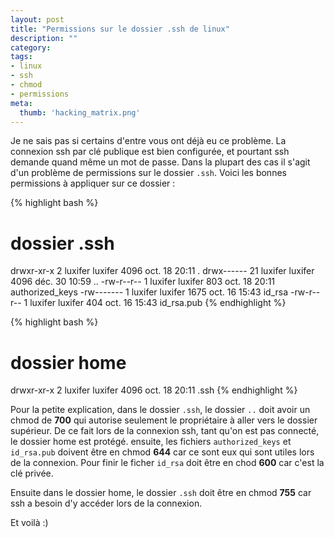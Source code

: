 ```yaml
---
layout: post
title: "Permissions sur le dossier .ssh de linux"
description: ""
category:
tags:
- linux
- ssh
- chmod
- permissions
meta:
  thumb: 'hacking_matrix.png'
---
```

Je ne sais pas si certains d'entre vous ont déjà eu ce problème. La connexion ssh par clé publique est bien configurée, et pourtant ssh demande quand même un mot de passe. Dans la plupart des cas il s'agit d'un problème de permissions sur le dossier `.ssh`. Voici les bonnes permissions à appliquer sur ce dossier :

{% highlight bash %}
# dossier .ssh

drwxr-xr-x  2 luxifer luxifer 4096 oct.  18 20:11 .
drwx------ 21 luxifer luxifer 4096 déc.  30 10:59 ..
-rw-r--r--  1 luxifer luxifer  803 oct.  18 20:11 authorized_keys
-rw-------  1 luxifer luxifer 1675 oct.  16 15:43 id_rsa
-rw-r--r--  1 luxifer luxifer  404 oct.  16 15:43 id_rsa.pub
{% endhighlight %}

{% highlight bash %}
# dossier home

drwxr-xr-x   2 luxifer luxifer  4096 oct.  18 20:11 .ssh
{% endhighlight %}

Pour la petite explication, dans le dossier `.ssh`, le dossier `..` doit avoir un chmod de **700** qui autorise seulement le propriétaire à aller vers le dossier supérieur. De ce fait lors de la connexion ssh, tant qu'on est pas connecté, le dossier home est protégé. ensuite, les fichiers `authorized_keys` et `id_rsa.pub` doivent être en chmod **644** car ce sont eux qui sont utiles lors de la connexion. Pour finir le ficher `id_rsa` doit être en chod **600** car c'est la clé privée.

Ensuite dans le dossier home, le dossier `.ssh` doit être en chmod **755** car ssh a besoin d'y accéder lors de la connexion.

Et voilà :)
